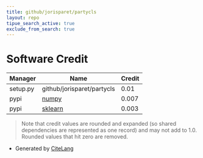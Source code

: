 ```yaml
---
title: github/jorisparet/partycls
layout: repo
tipue_search_active: true
exclude_from_search: true
---
```

# Software Credit

|Manager|Name|Credit|
|-------|----|------|
|setup.py|github/jorisparet/partycls|0.01|
|pypi|[numpy](https://www.numpy.org)|0.007|
|pypi|[sklearn](https://pypi.python.org/pypi/scikit-learn/)|0.003|


> Note that credit values are rounded and expanded (so shared dependencies are represented as one record) and may not add to 1.0. Rounded values that hit zero are removed.


- Generated by [CiteLang](https://github.com/vsoch/citelang)
